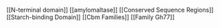 [[N-terminal domain]]
[[amylomaltase]]
[[Conserved Sequence Regions]]
[[Starch-binding Domain]]
[[Cbm Families]]
[[Family Gh77]]
